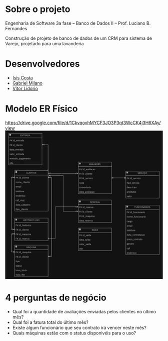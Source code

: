 # Sobre o projeto

Engenharia de Software 3a fase – Banco de Dados II – Prof. Luciano B. Fernandes 

Construção de projeto de banco de dados de um​ CRM para sistema de Varejo, projetado para uma lavanderia

# Desenvolvedores

- [Isis Costa](https://github.com/isiscostabb)
- [Gabriel Milano](https://github.com/gabrielmilano)
- [Vitor Lidorio](https://github.com/VitorLidorio)

# Modelo ER Físico
https://drive.google.com/file/d/1CkvqovhMYCF3JO3P3qt3WcCK4j3H6XAy/view
![Modelol físico](https://github.com/isiscostabb/CRM-DB/blob/main/CRM-DB%20files/MODELO%20F%C3%8DSICO.png)

# 4 perguntas de negócio

- Qual foi a quantidade de avaliações enviadas pelos clientes no último mês?
- Qual foi a fatura total do último mês?
- Existe algum funcionário que seu contrato irá vencer neste mês?
- Quais máquinas estão com o status disponivéis para o uso?
